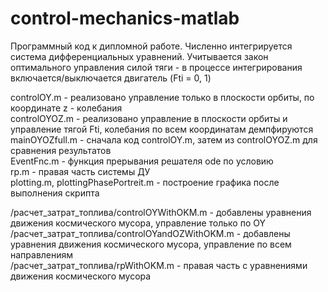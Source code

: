 # control-mechanics-matlab
Программный код к дипломной работе. Численно интегрируется система дифференциальных уравнений. Учитывается закон оптимального управления силой тяги - в процессе интегрирования включается/выключается двигатель (Fti = 0, 1)

controlOY.m - реализовано управление только в плоскости орбиты, по координате z - колебания  
controlOYOZ.m - реализовано управление в плоскости орбиты и управление тягой Fti, колебания по всем координатам демпфируются  
mainOYOZfull.m  - сначала код controlOY.m, затем из controlOYOZ.m для сравнения результатов  
EventFnc.m - функция прерывания решателя ode по условию  
rp.m - правая часть системы ДУ  
plotting.m, plottingPhasePortreit.m - построение графика после выполнения скрипта   
  
/расчет_затрат_топлива/controlOYWithOKM.m - добавлены уравнения движения космического мусора, управление только по OY  
/расчет_затрат_топлива/controlOYandOZWithOKM.m - добавлены уравнения движения космического мусора, управление по всем направлениям  
/расчет_затрат_топлива/rpWithOKM.m - правая часть с уравнениями движения космического мусора  
